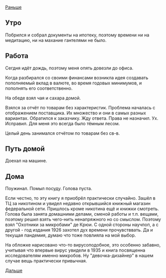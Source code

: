 [Раньше](2020.06.03.md)  
## Утро
Побрился и собрал документы на ипотеку, поэтому времени ни на медитацию, ни на махание гантелями не было.
## Работа
Сегдня идёт дождь, поэтому меня опять довезли до офиса.

Когда разбирался со своими финансами возникла идея создавать пополняемый вклад в валюте, во время годовых минимумов, и пополнять его соответственно.

На обеде взял чая и сахара домой.

Взялся за отчёт по товарам без характеристик. Проблема началась с отображением поставщика. Их множество и они в самых разных вариантах. Обратился к заказчику. Жду ответа.
Права не назначил. Ух. Исправил. Для меня это всегда было тёмным лесом.

Целый день занимался отчётом по товарам без св-в.
## Путь домой
Доехал на машине.
## Дома
Поужинал. Помыл посуду. Голова пуста.

Если честно, то эту книгу я приобрёл практически случайно. Зашёл в ТЦ за никотином и увидел недавно открывшийся книжный магазин федеральной сети. Пришлось кроме никотина ещё и книжки смотреть.  
Голова была занята домашними делами, сменой работы и т.п. вещами, поэтому решил взять чего-нить ненапряжного но со смыслом. Поэтому взял "Охотники за микробами" де Крюи. С одной стороны научпоп, а с другой - год издания 1926 захотел дух времени прочувстввать. Да и текущая пандемия, думаю что тоже повлияла на мой выбор.
 
На обложке нарисовано что-то вирусоподобное, это особенно забавно, учитывая что впервые вирус увидели в 1935 и книга посвященна исследователям именно микробов. Ну "девочка-дизайнер" в нашем случае вещь практически привычная.


[Дальше](2020.06.05.md)